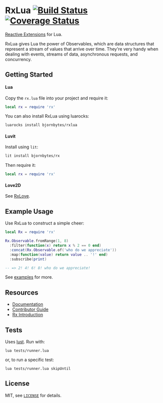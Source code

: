 RxLua [![Build Status](https://travis-ci.org/bjornbytes/RxLua.svg)](https://travis-ci.org/bjornbytes/RxLua) [![Coverage Status](https://coveralls.io/repos/github/bjornbytes/RxLua/badge.svg?branch=master)](https://coveralls.io/github/bjornbytes/RxLua?branch=master)
===

[Reactive Extensions](http://reactivex.io) for Lua.

RxLua gives Lua the power of Observables, which are data structures that represent a stream of values that arrive over time.  They're very handy when dealing with events, streams of data, asynchronous requests, and concurrency.

Getting Started
---

#### Lua

Copy the `rx.lua` file into your project and require it:

```lua
local rx = require 'rx'
```

You can also install RxLua using luarocks:

```sh
luarocks install bjornbytes/rxlua
```

#### Luvit

Install using `lit`:

```sh
lit install bjornbytes/rx
```

Then require it:

```lua
local rx = require 'rx'
```

#### Love2D

See [RxLove](https://github.com/bjornbytes/RxLove).

Example Usage
---

Use RxLua to construct a simple cheer:

```lua
local Rx = require 'rx'

Rx.Observable.fromRange(1, 8)
  :filter(function(x) return x % 2 == 0 end)
  :concat(Rx.Observable.of('who do we appreciate'))
  :map(function(value) return value .. '!' end)
  :subscribe(print)

-- => 2! 4! 6! 8! who do we appreciate!
```

See [examples](examples) for more.

Resources
---

- [Documentation](doc)
- [Contributor Guide](doc/CONTRIBUTING.md)
- [Rx Introduction](http://reactivex.io/intro.html)

Tests
---

Uses [lust](https://github.com/bjornbytes/lust). Run with:

```
lua tests/runner.lua
```

or, to run a specific test:

```
lua tests/runner.lua skipUntil
```

License
---

MIT, see [`LICENSE`](LICENSE) for details.
